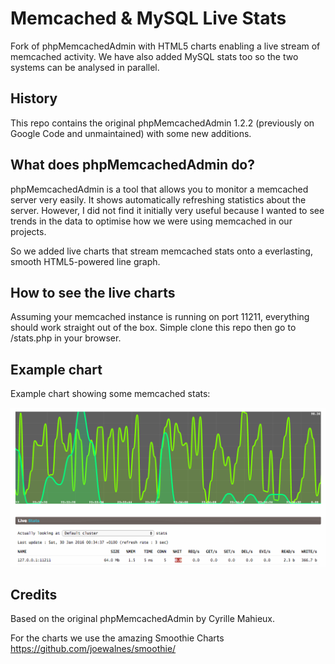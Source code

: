 # Memcached & MySQL Live Stats

Fork of phpMemcachedAdmin with HTML5 charts enabling a live stream of memcached activity. We have also added MySQL stats too so the two systems can be analysed in parallel.

## History

This repo contains the original phpMemcachedAdmin 1.2.2 (previously on Google Code and unmaintained) with some new additions.

## What does phpMemcachedAdmin do?

phpMemcachedAdmin is a tool that allows you to monitor a memcached server very easily. It shows automatically refreshing statistics about the server. However, I did not find it initially very useful because I wanted to see trends in the data to optimise how we were using memcached in our projects.

So we added live charts that stream memcached stats onto a everlasting, smooth HTML5-powered line graph.

## How to see the live charts

Assuming your memcached instance is running on port 11211, everything should work straight out of the box. Simple clone this repo then go to /stats.php in your browser.

## Example chart

Example chart showing some memcached stats:

![Memcached stats live chart](/Public/Images/chart1.png?raw=true)

## Credits

Based on the original phpMemcachedAdmin by Cyrille Mahieux.

For the charts we use the amazing Smoothie Charts https://github.com/joewalnes/smoothie/

